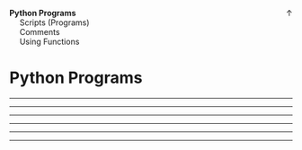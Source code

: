<link rel="stylesheet" href="{{baseUrl}}/css/programming.css">

<div class="website-content">
<div id="toc">

<span id="home↑"><span style="float:right">[<span class="glyphicon glyphicon-home" aria-hidden="true"></span> ↑](../index.html)</span></span>
* [**Python Programs**](#python-programs)
  * [Scripts (Programs)](#scripts-programs)
  * [Comments](#comments)
  * [Using Functions](#using-functions)
  
</div>
<div id="main">

# Python Programs

<include src="../scripts/text.md" /><hr><hr>
<include src="../comments/text.md" /><hr><hr>
<include src="../usingFunctions/text.md" /><hr><hr>

</div>
</div>